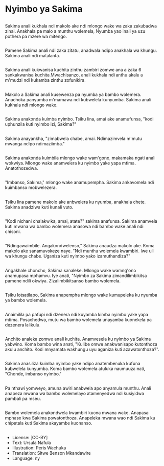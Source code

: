 # Nyimbo ya Sakima

##
Sakima anali kukhala ndi makolo ake ndi mlongo wake wa zaka zakubadwa zinai. Anakhala pa malo a munthu wolemela, Nyumba yao inali ya uzu pothera pa mzere wa mitengo.

##
Pamene Sakima anali ndi zaka zitatu, anadwala ndipo anakhala wa khungu. Sakima anali ndi matalanta.

##
Sakima anali kukwanisa kuchita zinthu zambiri zomwe ana a zaka 6 sankakwanisa kuchita.Mwachisanzo, anali kukhala ndi anthu akalu a m'mudzi ndi kukamba zinthu zofunikira.

##
Makolo a Sakima anali kusewenza pa nyumba ya bambo wolemera. Anachoka panyumba m'mamawa ndi kubwelela kunyumba. Sakima anali kukhala ndi mlongo wake.

##
Sakima anakonda kuimba nyimbo. Tsiku lina, amai ake anamufunsa, "kodi uphunzila kuti nyimbo izi, Sakima?"

##
Sakima anayankha, "zimabwela chabe, amai. Ndimazimvela m'mutu mwanga ndipo ndimaziimba."

##
Sakima anakonda kuimbila mlongo wake wam'gono, makamaka ngati anali wokwiya. Mlongo wake anamvelera ku nyimbo yake yapa mtima. Anatothozedwa.

##
"Imbanso, Sakima," mlongo wake anamupempha. Sakima ankavomela ndi kuimbanso mobwelezera.

##
Tsiku lina pamene makolo ake anbwelera ku nyumba, anakhala chete. Sakima anadziwa kuti kunali vuto.

##
"Kodi nichani chalakwika, amai, atate?" sakima anafunsa. Sakima anamvela kuti mwana wa bambo wolemera anasowa ndi bambo wake anali ndi chisoni.

##
"Ndingawaimbile. Angakondwelenso," Sakima anaudza makolo ake. Koma makolo ake sanamuvokeze naye. "Ndi munthu wolemela kwambiri. Iwe uli wa khungu chabe. Uganiza kuti nyimbo yako izamuthandiza?"

##
Angakhale choncho, Sakima sanaleke. Mlongo wake wamng'ono anamupasa mphamvu. Iye anati, "Nyimbo za Sakima zimandilimbikitsa pamene ndili okwiya. Zizalimbikitsanso bambo wolemela.

##
Tsiku lotsatilapo, Sakima anapempha mlongo wake kumupeleka ku nyumba ya bambo wolemela.

##
Anaimilila pa pafupi ndi dzenera ndi kuyamba kimba nyimbo yake yapa mtima. Posachedwa, mutu wa bambo wolemela unayamba kuonekela pa dezenera lalikulu.

##
Anchito analeka zomwe anali kuchita. Anamvesela ku nyimbo ya Sakima yabwino. Koma bambo wina anati, "Kulibe omwe anakwanisapo kutonthoza akulu anchito. Kodi mnyamata wakhungu uyu aganiza kuti azawatonthoza?".

##
Sakima anasiliza kuimba nyimbo yake ndipo anatembenuka kufuna kubwelela kunyumba. Koma bambo wolemela atuluka naumuuza nati, "Chonde, imbanso nyimbo."

##
Pa nthawi yomweyo, amuna awiri anabwela apo anyamula munthu. Anali anapeza mwana wa bambo wolemelayo atamenyedwa ndi kusiyidwa pambali pa mseu.

##

Bambo wolemela anakondwela kwambiri kuona mwana wake. Anapasa mphaso kwa Sakima powatonthoza. Anapeleka mwana wao ndi Sakima ku chipatala kuti Sakima akayambe kuonanso.

##
* License: [CC-BY]
* Text: Ursula Nafula
* Illustration: Peris Wachuka
* Translation: Sitwe Benson Mkandawire
* Language: ny
